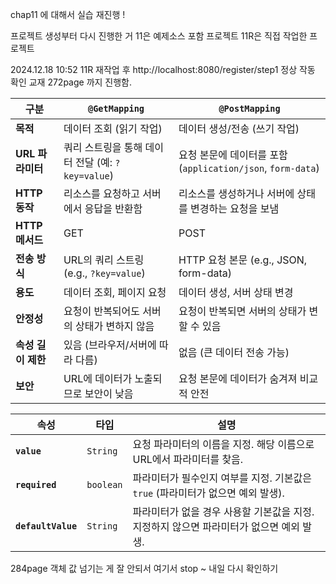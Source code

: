 chap11 에 대해서 실습 재진행 !

프로젝트 생성부터 다시 진행한 거
11은 예제소스 포함 프로젝트 
11R은 직접 작업한 프로젝트 

2024.12.18 10:52
11R 재작업 후
http://localhost:8080/register/step1 정상 작동 확인
교재 272page 까지 진행함.


| **구분**       | **`@GetMapping`**                                | **`@PostMapping`**                                  |
|----------------|--------------------------------------------------|---------------------------------------------------|
| **목적**       | 데이터 조회 (읽기 작업)                           | 데이터 생성/전송 (쓰기 작업)                         |
| **URL 파라미터**| 쿼리 스트링을 통해 데이터 전달 (예: `?key=value`)     | 요청 본문에 데이터를 포함 (`application/json`, `form-data`) |
| **HTTP 동작**  | 리소스를 요청하고 서버에서 응답을 반환함             | 리소스를 생성하거나 서버에 상태를 변경하는 요청을 보냄 |
| **HTTP 메서드**        | GET                                           | POST                                        |
| **전송 방식**          | URL의 쿼리 스트링 (e.g., `?key=value`)         | HTTP 요청 본문 (e.g., JSON, form-data)       |
| **용도**              | 데이터 조회, 페이지 요청                      | 데이터 생성, 서버 상태 변경                  |
| **안정성**            | 요청이 반복되어도 서버의 상태가 변하지 않음   | 요청이 반복되면 서버의 상태가 변할 수 있음  |
| **속성 길이 제한**     | 있음 (브라우저/서버에 따라 다름)               | 없음 (큰 데이터 전송 가능)                  |
| **보안**              | URL에 데이터가 노출되므로 보안이 낮음          | 요청 본문에 데이터가 숨겨져 비교적 안전      |


| **속성**       | **타입**           | **설명**                                                               |
|----------------|--------------------|------------------------------------------------------------------------|
| **`value`**    | `String`           | 요청 파라미터의 이름을 지정. 해당 이름으로 URL에서 파라미터를 찾음.      |
| **`required`** | `boolean`          | 파라미터가 필수인지 여부를 지정. 기본값은 `true` (파라미터가 없으면 예외 발생). |
| **`defaultValue`** | `String`       | 파라미터가 없을 경우 사용할 기본값을 지정. 지정하지 않으면 파라미터가 없으면 예외 발생. |



284page 
객체 값 넘기는 게 잘 안되서 여기서 stop ~
내일 다시 확인하기
